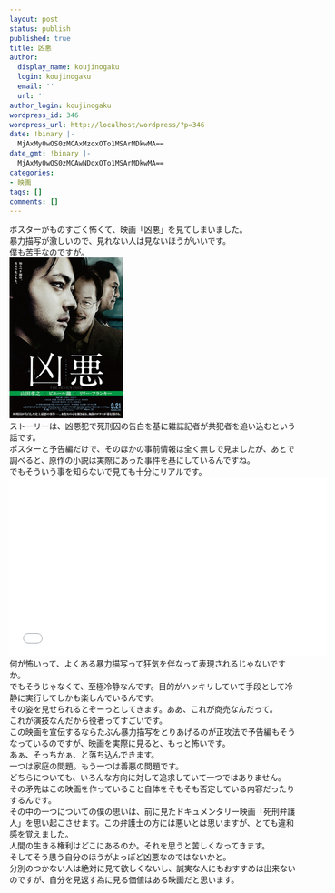 ```yaml
---
layout: post
status: publish
published: true
title: 凶悪
author:
  display_name: koujinogaku
  login: koujinogaku
  email: ''
  url: ''
author_login: koujinogaku
wordpress_id: 346
wordpress_url: http://localhost/wordpress/?p=346
date: !binary |-
  MjAxMy0wOS0zMCAxMzoxOTo1MSArMDkwMA==
date_gmt: !binary |-
  MjAxMy0wOS0zMCAwNDoxOTo1MSArMDkwMA==
categories:
- 映画
tags: []
comments: []
---
```

<p>ポスターがものすごく怖くて、映画「凶悪」を見てしまいました。<br />
暴力描写が激しいので、見れない人は見ないほうがいいです。<br />
僕も苦手なのですが。<br />
<a href="/blog/img/20130930kyouaku.jpg" target="_blank"><img src="/blog/img/20130930kyouaku.jpg" alt="20130930kyouaku.jpg" border="0" width="200" height="283" /></a><br />
ストーリーは、凶悪犯で死刑囚の告白を基に雑誌記者が共犯者を追い込むという話です。<br />
ポスターと予告編だけで、そのほかの事前情報は全く無しで見ましたが、あとで調べると、原作の小説は実際にあった事件を基にしているんですね。<br />
でもそういう事を知らないで見ても十分にリアルです。<br />
<iframe width="560" height="315" src="//www.youtube.com/embed/bJH2_SvXT0Y" frameborder="0" allowfullscreen></iframe><br />
何が怖いって、よくある暴力描写って狂気を伴なって表現されるじゃないですか。<br />
でもそうじゃなくて、至極冷静なんです。目的がハッキリしていて手段として冷静に実行してしかも楽しんでいるんです。<br />
その姿を見せられるとぞーっとしてきます。ああ、これが商売なんだって。<br />
これが演技なんだから役者ってすごいです。<br />
この映画を宣伝するならたぶん暴力描写をとりあげるのが正攻法で予告編もそうなっているのですが、映画を実際に見ると、もっと怖いです。<br />
あぁ、そっちかぁ、と落ち込んできます。<br />
一つは家庭の問題。もう一つは善悪の問題です。<br />
どちらについても、いろんな方向に対して追求していて一つではありません。<br />
その矛先はこの映画を作っていること自体をそもそも否定している内容だったりするんです。<br />
その中の一つについての僕の思いは、前に見たドキュメンタリー映画「死刑弁護人」を思い起こさせます。この弁護士の方には悪いとは思いますが、とても違和感を覚えました。<br />
人間の生きる権利はどこにあるのか。それを思うと苦しくなってきます。<br />
そしてそう思う自分のほうがよっぽど凶悪なのではないかと。<br />
分別のつかない人は絶対に見て欲しくないし、誠実な人にもおすすめは出来ないのですが、自分を見返す為に見る価値はある映画だと思います。</p>
